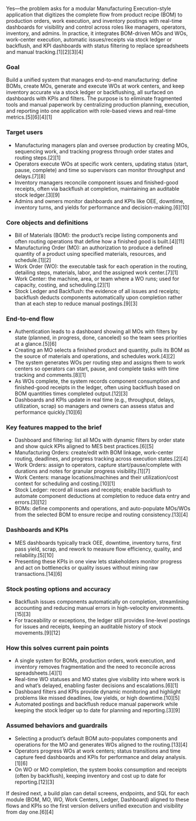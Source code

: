 Yes—the problem asks for a modular Manufacturing Execution-style application that digitizes the complete flow from product recipe (BOM) to production orders, work execution, and inventory postings with real-time dashboards for visibility and control across roles like managers, operators, inventory, and admins. In practice, it integrates BOM-driven MOs and WOs, work-center execution, automatic issues/receipts via stock ledger or backflush, and KPI dashboards with status filtering to replace spreadsheets and manual tracking.[1][2][3][4]

### Goal
Build a unified system that manages end-to-end manufacturing: define BOMs, create MOs, generate and execute WOs at work centers, and keep inventory accurate via a stock ledger or backflushing, all surfaced on dashboards with KPIs and filters. The purpose is to eliminate fragmented tools and manual paperwork by centralizing production planning, execution, and reporting into one application with role-based views and real-time metrics.[5][6][4][1]

### Target users
- Manufacturing managers plan and oversee production by creating MOs, sequencing work, and tracking progress through order states and routing steps.[2][1]
- Operators execute WOs at specific work centers, updating status (start, pause, complete) and time so supervisors can monitor throughput and delays.[7][8]
- Inventory managers reconcile component issues and finished-good receipts, often via backflush at completion, maintaining an auditable stock ledger.[3][9]
- Admins and owners monitor dashboards and KPIs like OEE, downtime, inventory turns, and yields for performance and decision-making.[6][10]

### Core objects and definitions
- Bill of Materials (BOM): the product’s recipe listing components and often routing operations that define how a finished good is built.[4][11]
- Manufacturing Order (MO): an authorization to produce a defined quantity of a product using specified materials, resources, and schedule.[1][2]
- Work Order (WO): the executable task for each operation in the routing, detailing steps, materials, labor, and the assigned work center.[7][1]
- Work Center: the machine, area, or team where a WO runs; used for capacity, costing, and scheduling.[2][1]
- Stock Ledger and Backflush: the evidence of all issues and receipts; backflush deducts components automatically upon completion rather than at each step to reduce manual postings.[9][3]

### End-to-end flow
- Authentication leads to a dashboard showing all MOs with filters by state (planned, in progress, done, canceled) so the team sees priorities at a glance.[5][6]
- Creating an MO selects a finished product and quantity, pulls its BOM as the source of materials and operations, and schedules work.[4][2]
- The system generates WOs per routing step and assigns them to work centers so operators can start, pause, and complete tasks with time tracking and comments.[8][1]
- As WOs complete, the system records component consumption and finished-good receipts in the ledger, often using backflush based on BOM quantities times completed output.[12][3]
- Dashboards and KPIs update in real time (e.g., throughput, delays, utilization, scrap) so managers and owners can assess status and performance quickly.[10][6]

### Key features mapped to the brief
- Dashboard and filtering: list all MOs with dynamic filters by order state and show quick KPIs aligned to MES best practices.[6][5]
- Manufacturing Orders: create/edit with BOM linkage, work-center routing, deadlines, and progress tracking across execution states.[2][4]
- Work Orders: assign to operators, capture start/pause/complete with durations and notes for granular progress visibility.[1][7]
- Work Centers: manage locations/machines and their utilization/cost context for scheduling and costing.[10][1]
- Stock Ledger: record all issues and receipts; enable backflush to automate component deductions at completion to reduce data entry and errors.[3][12]
- BOMs: define components and operations, and auto-populate MOs/WOs from the selected BOM to ensure recipe and routing consistency.[13][4]

### Dashboards and KPIs
- MES dashboards typically track OEE, downtime, inventory turns, first pass yield, scrap, and rework to measure flow efficiency, quality, and reliability.[5][10]
- Presenting these KPIs in one view lets stakeholders monitor progress and act on bottlenecks or quality issues without mining raw transactions.[14][6]

### Stock posting options and accuracy
- Backflush issues components automatically on completion, streamlining accounting and reducing manual errors in high-velocity environments.[15][3]
- For traceability or exceptions, the ledger still provides line-level postings for issues and receipts, keeping an auditable history of stock movements.[9][12]

### How this solves current pain points
- A single system for BOMs, production orders, work execution, and inventory removes fragmentation and the need to reconcile across spreadsheets.[4][1]
- Real-time WO statuses and MO states give visibility into where work is and what’s delayed, enabling faster decisions and escalations.[6][1]
- Dashboard filters and KPIs provide dynamic monitoring and highlight problems like missed deadlines, low yields, or high downtime.[10][5]
- Automated postings and backflush reduce manual paperwork while keeping the stock ledger up to date for planning and reporting.[3][9]

### Assumed behaviors and guardrails
- Selecting a product’s default BOM auto-populates components and operations for the MO and generates WOs aligned to the routing.[13][4]
- Operators progress WOs at work centers; status transitions and time capture feed dashboards and KPIs for performance and delay analysis.[1][6]
- On WO or MO completion, the system books consumption and receipts (often by backflush), keeping inventory and cost up to date for reporting.[12][3]

If desired next, a build plan can detail screens, endpoints, and SQL for each module (BOM, MO, WO, Work Centers, Ledger, Dashboard) aligned to these flows and KPIs so the first version delivers unified execution and visibility from day one.[6][4]
